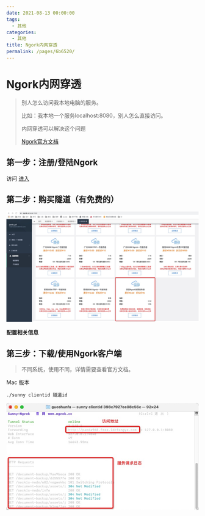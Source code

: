 ```yaml
---
date: 2021-08-13 00:00:00
tags: 
  - 其他
categories: 
  - 其他
title: Ngork内网穿透
permalink: /pages/6b6520/
---
```

# Ngork内网穿透

> 别人怎么访问我本地电脑的服务。
>
> 比如：我本地一个服务localhost:8080，别人怎么直接访问。
>
> 内网穿透可以解决这个问题
>
> [Ngork官方文档](https://www.ngrok.cc/_book/)

## 第一步：注册/登陆Ngork

访问 [进入](http://ngrok.cc/login.html)

## 第二步：购买隧道（有免费的）

![image-20210718150645562](./images/Ngrok-image1.png)

**配置相关信息**

## 第三步：下载/使用Ngork客户端

> 不同系统，使用不同，详情需要查看官方文档。

Mac 版本

```shell
./sunny clientid 隧道id
```

![image-20210718151318687](./images/Ngrok-image2.png)


